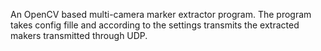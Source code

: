 An OpenCV based multi-camera marker extractor program. The program takes config fille and according to the settings transmits the extracted makers
transmitted through UDP.
